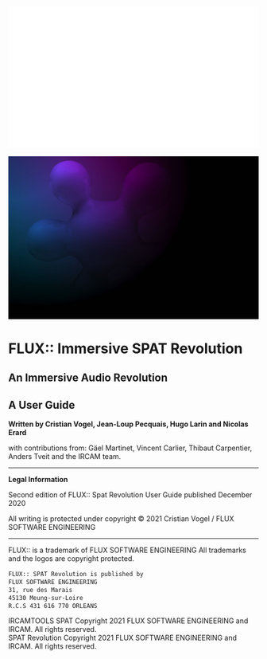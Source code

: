 ![](include/LOGO_SPAT-White.png)

![](include/SpatRevolution_UserGuide_-002.jpg)

# FLUX:: Immersive SPAT Revolution

## An Immersive Audio Revolution

## A User Guide

**Written by Cristian Vogel, Jean-Loup Pecquais, Hugo Larin and Nicolas Erard**

with contributions from:
Gäel Martinet, Vincent Carlier, Thibaut Carpentier, Anders Tveit and the IRCAM team.

---

**Legal Information**

Second edition of FLUX:: Spat Revolution User Guide published December 2020

All writing is protected under copyright © 2021 Cristian Vogel / FLUX SOFTWARE ENGINEERING

---
FLUX:: is a trademark of FLUX SOFTWARE ENGINEERING
All trademarks and the logos are copyright protected.

```
FLUX:: SPAT Revolution is published by
FLUX SOFTWARE ENGINEERING
31, rue des Marais
45130 Meung-sur-Loire
R.C.S 431 616 770 ORLEANS
```

IRCAMTOOLS SPAT Copyright 2021 FLUX SOFTWARE ENGINEERING and IRCAM. All rights reserved.  
SPAT Revolution Copyright 2021 FLUX SOFTWARE ENGINEERING and IRCAM. All rights reserved.
